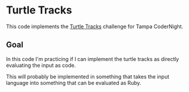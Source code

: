 
# Turtle Tracks

This code implements the [Turtle Tracks](http://puzzlenode.com/puzzles/9-turtle-tracks) challenge for Tampa CoderNight.

## Goal

In this code I'm practicing if I can implement the turtle tracks as directly evaluating the input as code.

This will probably be implemented in something that takes the input language into something that can be evaluated as Ruby.
